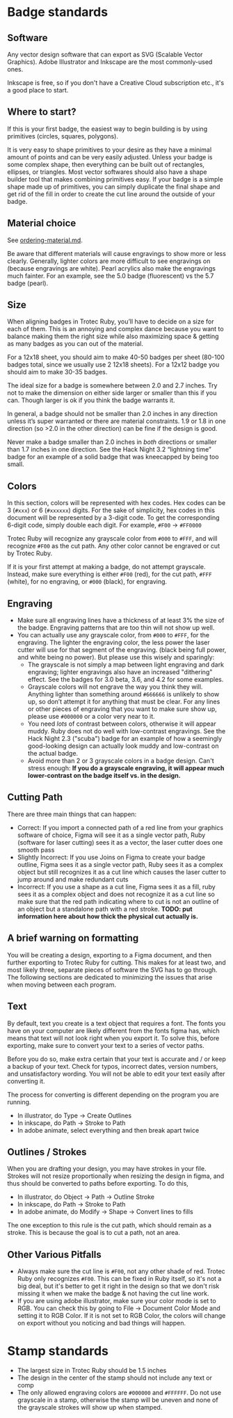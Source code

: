 # Badge standards

## Software
Any vector design software that can export as SVG (Scalable Vector Graphics). Adobe Illustrator and Inkscape are the most commonly-used ones.

Inkscape is free, so if you don't have a Creative Cloud subscription etc., it's a good place to start.

## Where to start?
If this is your first badge, the easiest way to begin building is by using primitives (circles, squares, polygons).

It is very easy to shape primitives to your desire as they have a minimal amount of points and can be very easily adjusted. Unless your badge is some complex shape, then everything can be built out of rectangles, ellipses, or triangles. Most vector softwares should also have a shape builder tool that makes combining primitives easy. If your badge is a simple shape made up of primitives, you can simply duplicate the final shape and get rid of the fill in order to create the cut line around the outside of your badge.

## Material choice
See [ordering-material.md](ordering-material.md).

Be aware that different materials will cause engravings to show more or less clearly. Generally, lighter colors are more difficult to see engravings on (because engravings are white). Pearl acrylics also make the engravings much fainter. For an example, see the 5.0 badge (fluorescent) vs the 5.7 badge (pearl).

## Size
When aligning badges in Trotec Ruby, you’ll have to decide on a size for each of them. This is an annoying and complex dance because you want to balance making them the right size while also maximizing space & getting as many badges as you can out of the material.

For a 12x18 sheet, you should aim to make 40-50 badges per sheet (80-100 badges total, since we usually use 2 12x18 sheets). For a 12x12 badge you should aim to make 30-35 badges.

The ideal size for a badge is somewhere between 2.0 and 2.7 inches. Try not to make the dimension on either side larger or smaller than this if you can. Though larger is ok if you think the badge warrants it.

In general, a badge should not be smaller than 2.0 inches in any direction unless it’s super warranted or there are material constraints. 1.9 or 1.8 in one direction (so >2.0 in the other direction) can be fine if the design is good.

Never make a badge smaller than 2.0 inches in _both_ directions or smaller than 1.7 inches in one direction. See the Hack Night 3.2 “lightning time” badge for an example of a solid badge that was kneecapped by being too small.

## Colors
In this section, colors will be represented with hex codes. Hex codes can be 3 (`#xxx`) or 6 (`#xxxxxx`) digits. For the sake of simplicity, hex codes in this document will be represented by a 3-digit code. To get the corresponding 6-digit code, simply double each digit. For example, `#F00` -> `#FF0000`

Trotec Ruby will recognize any grayscale color from `#000` to `#FFF`, and will recognize `#F00` as the cut path. Any other color cannot be engraved or cut by Trotec Ruby.

If it is your first attempt at making a badge, do not attempt grayscale. Instead, make sure everything is either `#F00` (red), for the cut path, `#FFF` (white), for no engraving, or `#000` (black), for engraving.

## Engraving
* Make sure all engraving lines have a thickness of at least 3% the size of the badge. Engraving patterns that are too thin will not show up well.
* You can actually use any grayscale color, from `#000` to `#FFF`, for the engraving. The lighter the engraving color, the less power the laser cutter will use for that segment of the engraving. (black being full power, and white being no power). But please use this wisely and sparingly:
    * The grayscale is not simply a map between light engraving and dark engraving; lighter engravings also have an increased "dithering" effect. See the badges for 3.0 beta, 3.6, and 4.2 for some examples.
    * Grayscale colors will not engrave the way you think they will. Anything lighter than something around `#666666` is unlikely to show up, so don’t attempt it for anything that must be clear. For any lines or other pieces of engraving that you want to make sure show up, please use `#000000` or a color very near to it.
    * You need *lots* of contrast between colors, otherwise it will appear muddy. Ruby does not do well with low-contrast engravings. See the Hack Night 2.3 ("scuba") badge for an example of how a seemingly good-looking design can actually look muddy and low-contrast on the actual badge.
    * Avoid more than 2 or 3 grayscale colors in a badge design. Can't stress enough: **If you do a grayscale engraving, it will appear much lower-contrast on the badge itself vs. in the design.**

## Cutting Path
There are three main things that can happen:
* Correct: If you import a connected path of a red line from your graphics software of choice, Figma will see it as a single vector path, Ruby (software for laser cutting) sees it as a vector, the laser cutter does one smooth pass
* Slightly Incorrect: If you use Joins on Figma to create your badge outline, Figma sees it as a single vector path, Ruby sees it as a complex object but still recognizes it as a cut line which causes the laser cutter to jump around and make redundant cuts
* Incorrect: If you use a shape as a cut line, Figma sees it as a fill, ruby sees it as a complex object and does not recognize it as a cut line so make sure that the red path indicating where to cut is not an outline of an object but a standalone path with a red stroke.
**TODO: put information here about how thick the physical cut actually is.**

## A brief warning on formatting
You will be creating a design, exporting to a Figma document, and then further exporting to Trotec Ruby for cutting. This makes for at least two, and most likely three, separate pieces of software the SVG has to go through. The following sections are dedicated to minimizing the issues that arise when moving between each program. 

## Text
By default, text you create is a text object that requires a font. The fonts you have on your computer are likely different from the fonts figma has, which means that text will not look right when you export it. To solve this, before exporting, make sure to convert your text to a series of vector paths. 

Before you do so, make extra certain that your text is accurate and / or keep a backup of your text. Check for typos, incorrect dates, version numbers, and unsatisfactory wording. You will not be able to edit your text easily after converting it.

The process for converting is different depending on the program you are running. 
- In illustrator, do Type -> Create Outlines
- In inkscape, do Path -> Stroke to Path
- In adobe animate, select everything and then break apart twice

## Outlines / Strokes
When you are drafting your design, you may have strokes in your file. Strokes will not resize proportionally when resizing the design in figma, and thus should be converted to paths before exporting. To do this,
- In illustrator, do Object -> Path -> Outline Stroke
- In inkscape, do Path -> Stroke to Path
- In adobe animate, do Modify -> Shape -> Convert lines to fills

The one exception to this rule is the cut path, which should remain as a stroke. This is because the goal is to cut a path, not an area.

## Other Various Pitfalls
* Always make sure the cut line is `#F00`, not any other shade of red. Trotec Ruby only recognizes `#F00`. This can be fixed in Ruby itself, so it's not a big deal, but it's better to get it right in the design so that we don't risk missing it when we make the badge & not having the cut line work.
* If you are using adobe illustrator, make sure your color mode is set to RGB. You can check this by going to File -> Document Color Mode and setting it to RGB Color. If it is not set to RGB Color, the colors will change on export without you noticing and bad things will happen.

# Stamp standards

* The largest size in Trotec Ruby should be 1.5 inches
* The design in the center of the stamp should not include any text or comp
* The only allowed engraving colors are `#000000` and `#FFFFFF`. Do not use grayscale in a stamp, otherwise the stamp will be uneven and none of the grayscale strokes will show up when stamped.
